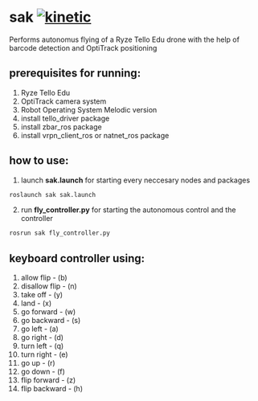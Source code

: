 # sak [![kinetic](https://img.shields.io/badge/ros-melodic-blue.svg)](http://wiki.ros.org/melodic)
Performs autonomus flying of a Ryze Tello Edu drone with the help of barcode detection and OptiTrack positioning
## prerequisites for running:
1.  Ryze Tello Edu
2.  OptiTrack camera system
3.  Robot Operating System Melodic version
4.  install tello_driver package
5.  install zbar_ros package
6.  install vrpn_client_ros or natnet_ros package

## how to use:
1.  launch **sak.launch** for starting every neccesary nodes and packages
````bash
roslaunch sak sak.launch
````
2.  run **fly_controller.py** for starting the autonomous control and the controller
````bash
rosrun sak fly_controller.py
````

## keyboard controller using:
1.  allow flip - (b)
2.  disallow flip - (n)
3.  take off - (y)
4.  land - (x)
5.  go forward - (w)
6.  go backward - (s)
7.  go left - (a)
8.  go right - (d)
9.  turn left - (q)
10. turn right - (e)
11. go up - (r)
12. go down - (f)
13. flip forward - (z)
14. flip backward - (h)


